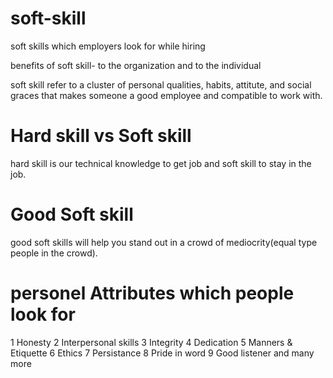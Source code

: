 # soft-skill

soft skills which employers look for while hiring

benefits of soft skill- to the organization and to the individual

soft skill refer to a cluster of personal qualities, habits, attitute, and social graces that makes someone a good employee and compatible to work with.

# Hard skill vs Soft skill

hard skill is our technical knowledge to get job 
and soft skill to stay in the job.

# Good Soft skill

good soft skills will help you stand out in a crowd of mediocrity(equal type people in the crowd).

# personel Attributes which people look for
1 Honesty
2 Interpersonal skills
3 Integrity
4 Dedication
5 Manners & Etiquette
6 Ethics
7 Persistance
8 Pride in word
9 Good listener
and many more
